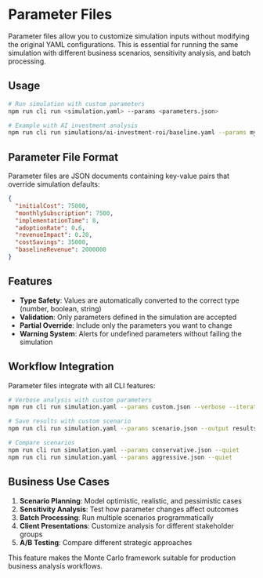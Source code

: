 # Parameter Files

Parameter files allow you to customize simulation inputs without modifying the original YAML configurations. This is essential for running the same simulation with different business scenarios, sensitivity analysis, and batch processing.

## Usage

```bash
# Run simulation with custom parameters
npm run cli run <simulation.yaml> --params <parameters.json>

# Example with AI investment analysis
npm run cli run simulations/ai-investment-roi/baseline.yaml --params my-scenario.json --verbose
```

## Parameter File Format

Parameter files are JSON documents containing key-value pairs that override simulation defaults:

```json
{
  "initialCost": 75000,
  "monthlySubscription": 7500,
  "implementationTime": 8,
  "adoptionRate": 0.6,
  "revenueImpact": 0.20,
  "costSavings": 35000,
  "baselineRevenue": 2000000
}
```

## Features

- **Type Safety**: Values are automatically converted to the correct type (number, boolean, string)
- **Validation**: Only parameters defined in the simulation are accepted
- **Partial Override**: Include only the parameters you want to change
- **Warning System**: Alerts for undefined parameters without failing the simulation

## Workflow Integration

Parameter files integrate with all CLI features:

```bash
# Verbose analysis with custom parameters
npm run cli run simulation.yaml --params custom.json --verbose --iterations 5000

# Save results with custom scenario
npm run cli run simulation.yaml --params scenario.json --output results.json --format json

# Compare scenarios
npm run cli run simulation.yaml --params conservative.json --quiet
npm run cli run simulation.yaml --params aggressive.json --quiet
```

## Business Use Cases

1. **Scenario Planning**: Model optimistic, realistic, and pessimistic cases
2. **Sensitivity Analysis**: Test how parameter changes affect outcomes
3. **Batch Processing**: Run multiple scenarios programmatically
4. **Client Presentations**: Customize analysis for different stakeholder groups
5. **A/B Testing**: Compare different strategic approaches

This feature makes the Monte Carlo framework suitable for production business analysis workflows.